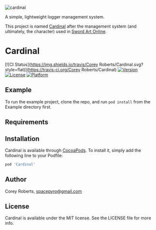 ![cardinal](http://i.imgur.com/7yAWJhA.png)

A simple, lightweight logger management system.

This project is named [Cardinal](http://swordartonline.wikia.com/wiki/Cardinal_System) after the management system (and ultimately, the character) used in [Sword Art Online](http://myanimelist.net/anime/11757/Sword_Art_Online).

# Cardinal

[![CI Status](https://img.shields.io/travis/Corey Roberts/Cardinal.svg?style=flat)](https://travis-ci.org/Corey Roberts/Cardinal)
[![Version](https://img.shields.io/cocoapods/v/Cardinal.svg?style=flat)](https://cocoapods.org/pods/Cardinal)
[![License](https://img.shields.io/cocoapods/l/Cardinal.svg?style=flat)](https://cocoapods.org/pods/Cardinal)
[![Platform](https://img.shields.io/cocoapods/p/Cardinal.svg?style=flat)](https://cocoapods.org/pods/Cardinal)

## Example

To run the example project, clone the repo, and run `pod install` from the Example directory first.

## Requirements

## Installation

Cardinal is available through [CocoaPods](https://cocoapods.org). To install
it, simply add the following line to your Podfile:

```ruby
pod 'Cardinal'
```

## Author

Corey Roberts, spacepyro@gmail.com

## License

Cardinal is available under the MIT license. See the LICENSE file for more info.

